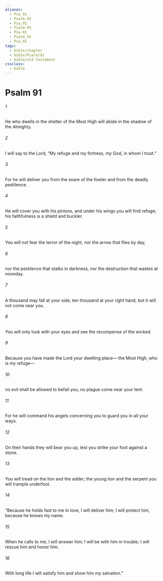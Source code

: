 ```yaml
---
aliases:
  - Psa 91
  - Psalm.91
  - Psa.91
  - Psalm-91
  - Psa-91
  - Psalm_91
  - Psa_91
tags:
  - bible/chapter
  - bible/Psalm/91
  - bible/old testament
cssclass:
  - bible
---
```


# Psalm 91

###### 1
He who dwells in the shelter of the Most High will abide in the shadow of the Almighty.
###### 2
I will say to the Lord, “My refuge and my fortress, my God, in whom I trust.”
###### 3
For he will deliver you from the snare of the fowler and from the deadly pestilence.
###### 4
He will cover you with his pinions, and under his wings you will find refuge; his faithfulness is a shield and buckler.
###### 5
You will not fear the terror of the night, nor the arrow that flies by day,
###### 6
nor the pestilence that stalks in darkness, nor the destruction that wastes at noonday.
###### 7
A thousand may fall at your side, ten thousand at your right hand, but it will not come near you.
###### 8
You will only look with your eyes and see the recompense of the wicked.
###### 9
Because you have made the Lord your dwelling place— the Most High, who is my refuge—
###### 10
no evil shall be allowed to befall you, no plague come near your tent.
###### 11
For he will command his angels concerning you to guard you in all your ways.
###### 12
On their hands they will bear you up, lest you strike your foot against a stone.
###### 13
You will tread on the lion and the adder; the young lion and the serpent you will trample underfoot.
###### 14
“Because he holds fast to me in love, I will deliver him; I will protect him, because he knows my name.
###### 15
When he calls to me, I will answer him; I will be with him in trouble; I will rescue him and honor him.
###### 16
With long life I will satisfy him and show him my salvation.”


